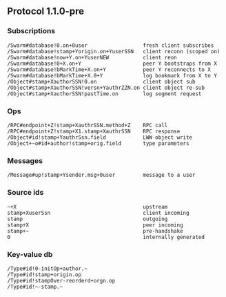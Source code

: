 ## Protocol 1.1.0-pre

### Subscriptions

    /Swarm#database!0.on+0user                  fresh client subscribes
    /Swarm#database!stamp+Yorigin.on+YuserSSN   client reconn (scoped on)
    /Swarm#database!now+Y.on+YuserNEW           client reon
    /Swarm#database!0+X.on+Y                    peer Y bootstraps from X
    /Swarm#database!bMarkTime+X.on+Y            peer Y reconnects to X
    /Swarm#database!bMarkTime+X.0+Y             log bookmark from X to Y
    /Object#stamp+XauthorSSN!0.on               client object sub
    /Object#stamp+XauthorSSN!versn+YauthrZZN.on client object re-sub
    /Object#stamp+XauthorSSN!pastTime.on        log segment request

### Ops

    /RPC#endpoint+Z!stamp+XauthrSSN.method+Z    RPC call
    /RPC#endpoint+Z!stamp+X1.stamp+XauthrSSN    RPC response
    /Object#id!stamp+YauthrSsn.field            LWW object write
    /Object+~o#id+author!stamp+orig.field       type parameters

### Messages

    /Message#up!stamp+Ysender.msg+0user         message to a user

### Source ids

    ~+X                                         upstream
    stamp+XuserSsn                              client incoming
    stamp                                       outgoing
    stamp+X                                     peer incoming
    stamp+~                                     pre-handshake
    0                                           internally generated

### Key-value db

    /Type#id!0-initOp+author.~
    /Type#id!stamp+origin.op
    /Type#id!stampOver-reorderd+orgn.op
    /Type#id!~-stamp.~
